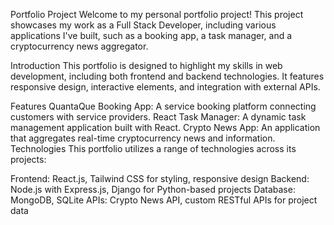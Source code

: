 Portfolio Project
Welcome to my personal portfolio project! This project showcases my work as a Full Stack Developer, including various applications I've built, such as a booking app, a task manager, and a cryptocurrency news aggregator.

Introduction
This portfolio is designed to highlight my skills in web development, including both frontend and backend technologies. It features responsive design, interactive elements, and integration with external APIs.

Features
QuantaQue Booking App: A service booking platform connecting customers with service providers.
React Task Manager: A dynamic task management application built with React.
Crypto News App: An application that aggregates real-time cryptocurrency news and information.
Technologies
This portfolio utilizes a range of technologies across its projects:

Frontend: React.js, Tailwind CSS for styling, responsive design
Backend: Node.js with Express.js, Django for Python-based projects
Database: MongoDB, SQLite
APIs: Crypto News API, custom RESTful APIs for project data
